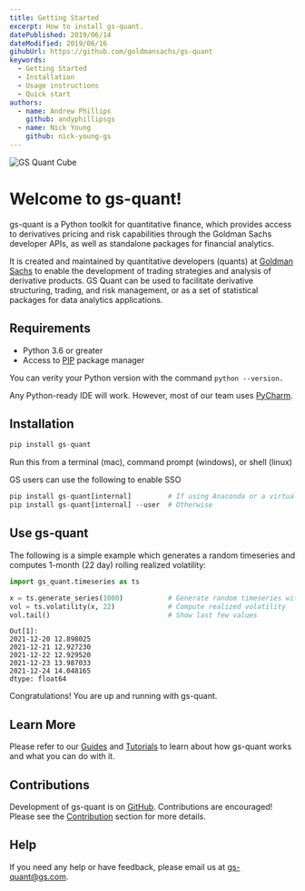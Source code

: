 ```yaml
---
title: Getting Started
excerpt: How to install gs-quant.
datePublished: 2019/06/14
dateModified: 2019/06/16
gihubUrl: https://github.com/goldmansachs/gs-quant
keywords:
  - Getting Started
  - Installation
  - Usage instructions
  - Quick start
authors:
  - name: Andrew Phillips
    github: andyphillipsgs
  - name: Nick Young
    github: nick-young-gs
---
```


![GS Quant Cube](/docs/gsquant/guides/images/gs-quant-cube.svg)

# Welcome to gs-quant!

gs-quant is a Python toolkit for quantitative finance, which provides access to derivatives pricing and risk capabilities
through the Goldman Sachs developer APIs, as well as standalone packages for financial analytics.

It is created and maintained by quantitative developers (quants) at [Goldman Sachs](https://www.goldmansachs.com/) to
enable the development of trading strategies and analysis of derivative products. GS Quant can be used to facilitate derivative
structuring, trading, and risk management, or as a set of statistical packages for data analytics applications.

## Requirements

- Python 3.6 or greater
- Access to [PIP](https://pypi.org/project/pip/) package manager

You can verity your Python version with the command `python --version.`

Any Python-ready IDE will work. However, most of our team uses [PyCharm](https://www.jetbrains.com/pycharm/).

## Installation

```python
pip install gs-quant
```

Run this from a terminal (mac), command prompt (windows), or shell (linux)

<tip>GS users can use the following to enable SSO</tip>

```python
pip install gs-quant[internal]         # If using Anaconda or a virtual environment
pip install gs-quant[internal] --user  # Otherwise
```

## Use gs-quant

The following is a simple example which generates a random timeseries and computes 1-month (22 day) rolling realized
volatility:

```python
import gs_quant.timeseries as ts

x = ts.generate_series(1000)           # Generate random timeseries with 1000 observations
vol = ts.volatility(x, 22)             # Compute realized volatility
vol.tail()                             # Show last few values
```

```
Out[1]:
2021-12-20 12.898025
2021-12-21 12.927230
2021-12-22 12.929520
2021-12-23 13.987033
2021-12-24 14.048165
dtype: float64
```

Congratulations! You are up and running with gs-quant.

## Learn More

Please refer to our [Guides](/gsquant/guides/) and
[Tutorials](/gsquant/tutorials/) to learn about how gs-quant works and what you can do
with it.

## Contributions

Development of gs-quant is on [GitHub](https://github.com/goldmansachs/gs-quant). Contributions are encouraged! Please
see the [Contribution](/gsquant/contribute/Contributing/getting-started/) section for more details.

## Help

If you need any help or have feedback, please email us at [gs-quant@gs.com](mailto:gs-quant@gs.com?subject=GS%20Quant%20Docs).
